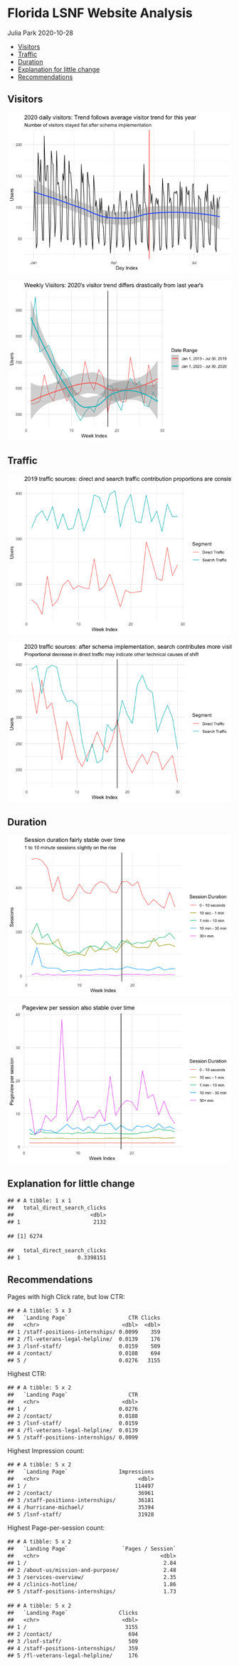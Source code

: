 Florida LSNF Website Analysis
================
Julia Park
2020-10-28

  - [Visitors](#visitors)
  - [Traffic](#traffic)
  - [Duration](#duration)
  - [Explanation for little change](#explanation-for-little-change)
  - [Recommendations](#recommendations)

## Visitors

![](Florida_LSNF_files/figure-gfm/unnamed-chunk-2-1.png)<!-- -->

![](Florida_LSNF_files/figure-gfm/unnamed-chunk-3-1.png)<!-- -->

## Traffic

![](Florida_LSNF_files/figure-gfm/unnamed-chunk-4-1.png)<!-- -->

![](Florida_LSNF_files/figure-gfm/unnamed-chunk-5-1.png)<!-- -->

## Duration

![](Florida_LSNF_files/figure-gfm/unnamed-chunk-7-1.png)<!-- -->

![](Florida_LSNF_files/figure-gfm/unnamed-chunk-8-1.png)<!-- -->

## Explanation for little change

    ## # A tibble: 1 x 1
    ##   total_direct_search_clicks
    ##                        <dbl>
    ## 1                       2132

    ## [1] 6274

    ##   total_direct_search_clicks
    ## 1                  0.3398151

## Recommendations

Pages with high Click rate, but low CTR:

    ## # A tibble: 5 x 3
    ##   `Landing Page`                   CTR Clicks
    ##   <chr>                          <dbl>  <dbl>
    ## 1 /staff-positions-internships/ 0.0099    359
    ## 2 /fl-veterans-legal-helpline/  0.0139    176
    ## 3 /lsnf-staff/                  0.0159    509
    ## 4 /contact/                     0.0188    694
    ## 5 /                             0.0276   3155

Highest CTR:

    ## # A tibble: 5 x 2
    ##   `Landing Page`                   CTR
    ##   <chr>                          <dbl>
    ## 1 /                             0.0276
    ## 2 /contact/                     0.0188
    ## 3 /lsnf-staff/                  0.0159
    ## 4 /fl-veterans-legal-helpline/  0.0139
    ## 5 /staff-positions-internships/ 0.0099

Highest Impression count:

    ## # A tibble: 5 x 2
    ##   `Landing Page`                Impressions
    ##   <chr>                               <dbl>
    ## 1 /                                  114497
    ## 2 /contact/                           36961
    ## 3 /staff-positions-internships/       36181
    ## 4 /hurricane-michael/                 35394
    ## 5 /lsnf-staff/                        31928

Highest Page-per-session count:

    ## # A tibble: 5 x 2
    ##   `Landing Page`                 `Pages / Session`
    ##   <chr>                                      <dbl>
    ## 1 /                                           2.84
    ## 2 /about-us/mission-and-purpose/              2.48
    ## 3 /services-overview/                         2.35
    ## 4 /clinics-hotline/                           1.86
    ## 5 /staff-positions-internships/               1.73

    ## # A tibble: 5 x 2
    ##   `Landing Page`                Clicks
    ##   <chr>                          <dbl>
    ## 1 /                               3155
    ## 2 /contact/                        694
    ## 3 /lsnf-staff/                     509
    ## 4 /staff-positions-internships/    359
    ## 5 /fl-veterans-legal-helpline/     176

